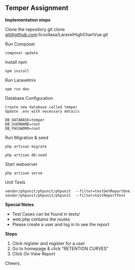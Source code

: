 ## Temper Assignment

**Implementation steps**

Clone the repository
    git clone git@github.com:llcoollasa/LaravelHighChartVue.git

Run Composer
    
    composer update

Install npm

    npm install

Run Laravelmix  

    npm run dev

Database Configuration

    Create new database called temper
    Update .env with necessary details

    DB_DATABASE=temper
    DB_USERNAME=root
    DB_PASSWORD=root

Run Migration & seed
 
    php artisan migrate

    php artisan db:seed

Start webserver

    php artisan serve

Unit Tests

    vendor/phpunit/phpunit/phpunit  --filter=testGetReportOne
    vendor/phpunit/phpunit/phpunit  --filter=testReportTest


**Special Notes**

- Test Cases can be found in tests/
- web.php contains the routes
- Please create a user and log in to see the report

**Steps**
1. Click register and register for a user
2. Go to homepage & click "RETENTION CURVES"
3. Click On View Report

Cheers.
